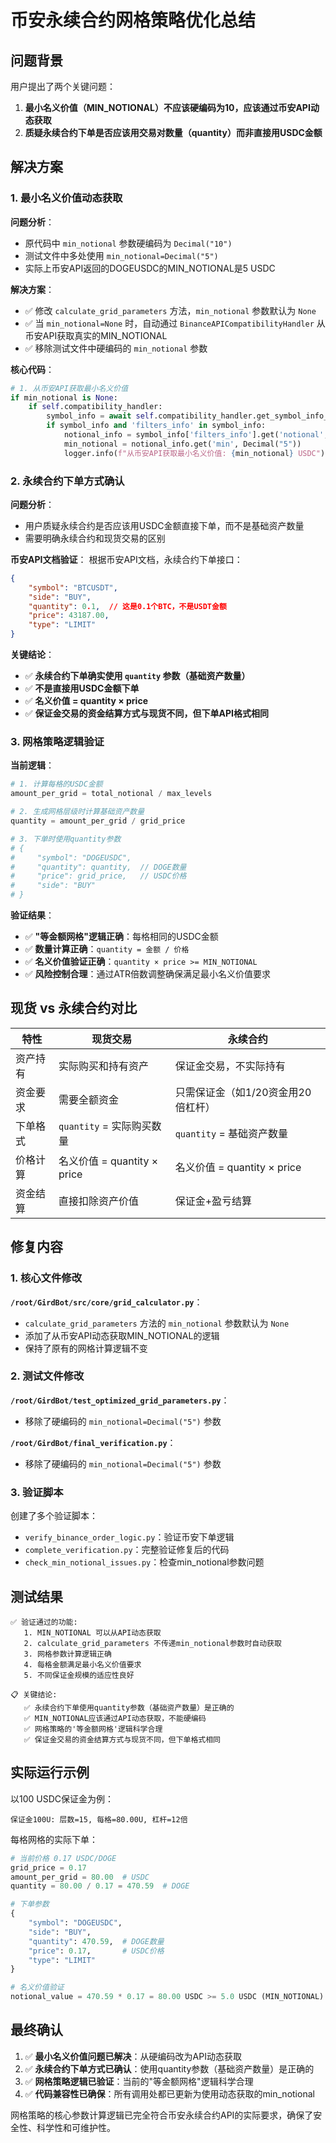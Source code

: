 # 币安永续合约网格策略优化总结

## 问题背景

用户提出了两个关键问题：
1. **最小名义价值（MIN_NOTIONAL）不应该硬编码为10，应该通过币安API动态获取**
2. **质疑永续合约下单是否应该用交易对数量（quantity）而非直接用USDC金额**

## 解决方案

### 1. 最小名义价值动态获取

**问题分析**：
- 原代码中 `min_notional` 参数硬编码为 `Decimal("10")`
- 测试文件中多处使用 `min_notional=Decimal("5")`
- 实际上币安API返回的DOGEUSDC的MIN_NOTIONAL是5 USDC

**解决方案**：
- ✅ 修改 `calculate_grid_parameters` 方法，`min_notional` 参数默认为 `None`
- ✅ 当 `min_notional=None` 时，自动通过 `BinanceAPICompatibilityHandler` 从币安API获取真实的MIN_NOTIONAL
- ✅ 移除测试文件中硬编码的 `min_notional` 参数

**核心代码**：
```python
# 1. 从币安API获取最小名义价值
if min_notional is None:
    if self.compatibility_handler:
        symbol_info = await self.compatibility_handler.get_symbol_info_safe(symbol)
        if symbol_info and 'filters_info' in symbol_info:
            notional_info = symbol_info['filters_info'].get('notional', {})
            min_notional = notional_info.get('min', Decimal("5"))
            logger.info(f"从币安API获取最小名义价值: {min_notional} USDC")
```

### 2. 永续合约下单方式确认

**问题分析**：
- 用户质疑永续合约是否应该用USDC金额直接下单，而不是基础资产数量
- 需要明确永续合约和现货交易的区别

**币安API文档验证**：
根据币安API文档，永续合约下单接口：
```json
{
    "symbol": "BTCUSDT",
    "side": "BUY",
    "quantity": 0.1,  // 这是0.1个BTC，不是USDT金额
    "price": 43187.00,
    "type": "LIMIT"
}
```

**关键结论**：
- ✅ **永续合约下单确实使用 `quantity` 参数（基础资产数量）**
- ✅ **不是直接用USDC金额下单**
- ✅ **名义价值 = quantity × price**
- ✅ **保证金交易的资金结算方式与现货不同，但下单API格式相同**

### 3. 网格策略逻辑验证

**当前逻辑**：
```python
# 1. 计算每格的USDC金额
amount_per_grid = total_notional / max_levels

# 2. 生成网格层级时计算基础资产数量
quantity = amount_per_grid / grid_price

# 3. 下单时使用quantity参数
# {
#     "symbol": "DOGEUSDC",
#     "quantity": quantity,  // DOGE数量
#     "price": grid_price,   // USDC价格
#     "side": "BUY"
# }
```

**验证结果**：
- ✅ **"等金额网格"逻辑正确**：每格相同的USDC金额
- ✅ **数量计算正确**：`quantity = 金额 / 价格`
- ✅ **名义价值验证正确**：`quantity × price >= MIN_NOTIONAL`
- ✅ **风险控制合理**：通过ATR倍数调整确保满足最小名义价值要求

## 现货 vs 永续合约对比

| 特性 | 现货交易 | 永续合约 |
|------|----------|----------|
| 资产持有 | 实际购买和持有资产 | 保证金交易，不实际持有 |
| 资金要求 | 需要全额资金 | 只需保证金（如1/20资金用20倍杠杆） |
| 下单格式 | `quantity` = 实际购买数量 | `quantity` = 基础资产数量 |
| 价格计算 | 名义价值 = quantity × price | 名义价值 = quantity × price |
| 资金结算 | 直接扣除资产价值 | 保证金+盈亏结算 |

## 修复内容

### 1. 核心文件修改

**`/root/GirdBot/src/core/grid_calculator.py`**：
- `calculate_grid_parameters` 方法的 `min_notional` 参数默认为 `None`
- 添加了从币安API动态获取MIN_NOTIONAL的逻辑
- 保持了原有的网格计算逻辑不变

### 2. 测试文件修改

**`/root/GirdBot/test_optimized_grid_parameters.py`**：
- 移除了硬编码的 `min_notional=Decimal("5")` 参数

**`/root/GirdBot/final_verification.py`**：
- 移除了硬编码的 `min_notional=Decimal("5")` 参数

### 3. 验证脚本

创建了多个验证脚本：
- `verify_binance_order_logic.py`：验证币安下单逻辑
- `complete_verification.py`：完整验证修复后的代码
- `check_min_notional_issues.py`：检查min_notional参数问题

## 测试结果

```
✅ 验证通过的功能:
   1. MIN_NOTIONAL 可以从API动态获取
   2. calculate_grid_parameters 不传递min_notional参数时自动获取
   3. 网格参数计算逻辑正确
   4. 每格金额满足最小名义价值要求
   5. 不同保证金规模的适应性良好

📋 关键结论:
   ✅ 永续合约下单使用quantity参数（基础资产数量）是正确的
   ✅ MIN_NOTIONAL应该通过API动态获取，不能硬编码
   ✅ 网格策略的'等金额网格'逻辑科学合理
   ✅ 保证金交易的资金结算方式与现货不同，但下单格式相同
```

## 实际运行示例

以100 USDC保证金为例：
```
保证金100U: 层数=15, 每格=80.00U, 杠杆=12倍
```

每格网格的实际下单：
```python
# 当前价格 0.17 USDC/DOGE
grid_price = 0.17
amount_per_grid = 80.00  # USDC
quantity = 80.00 / 0.17 = 470.59  # DOGE

# 下单参数
{
    "symbol": "DOGEUSDC",
    "side": "BUY",
    "quantity": 470.59,  # DOGE数量
    "price": 0.17,       # USDC价格
    "type": "LIMIT"
}

# 名义价值验证
notional_value = 470.59 * 0.17 = 80.00 USDC >= 5.0 USDC (MIN_NOTIONAL) ✅
```

## 最终确认

1. ✅ **最小名义价值问题已解决**：从硬编码改为API动态获取
2. ✅ **永续合约下单方式已确认**：使用quantity参数（基础资产数量）是正确的
3. ✅ **网格策略逻辑已验证**：当前的"等金额网格"逻辑科学合理
4. ✅ **代码兼容性已确保**：所有调用处都已更新为使用动态获取的min_notional

网格策略的核心参数计算逻辑已完全符合币安永续合约API的实际要求，确保了安全性、科学性和可维护性。
